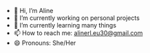 - 👋 Hi, I’m Aline
- 👀 I’m currently working on personal projects
- 🌱 I’m currently learning many things
- 📫 How to reach me: alinerl.eu30@gmail.com
- 😄 Pronouns: She/Her

<!---
lina-rms/lina-rms is a ✨ special ✨ repository because its `README.md` (this file) appears on your GitHub profile.
You can click the Preview link to take a look at your changes.
--->
